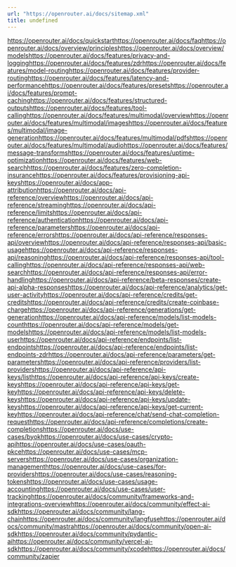 ```yaml
---
url: "https://openrouter.ai/docs/sitemap.xml"
title: undefined
---
```


https://openrouter.ai/docs/quickstarthttps://openrouter.ai/docs/faqhttps://openrouter.ai/docs/overview/principleshttps://openrouter.ai/docs/overview/modelshttps://openrouter.ai/docs/features/privacy-and-logginghttps://openrouter.ai/docs/features/zdrhttps://openrouter.ai/docs/features/model-routinghttps://openrouter.ai/docs/features/provider-routinghttps://openrouter.ai/docs/features/latency-and-performancehttps://openrouter.ai/docs/features/presetshttps://openrouter.ai/docs/features/prompt-cachinghttps://openrouter.ai/docs/features/structured-outputshttps://openrouter.ai/docs/features/tool-callinghttps://openrouter.ai/docs/features/multimodal/overviewhttps://openrouter.ai/docs/features/multimodal/imageshttps://openrouter.ai/docs/features/multimodal/image-generationhttps://openrouter.ai/docs/features/multimodal/pdfshttps://openrouter.ai/docs/features/multimodal/audiohttps://openrouter.ai/docs/features/message-transformshttps://openrouter.ai/docs/features/uptime-optimizationhttps://openrouter.ai/docs/features/web-searchhttps://openrouter.ai/docs/features/zero-completion-insurancehttps://openrouter.ai/docs/features/provisioning-api-keyshttps://openrouter.ai/docs/app-attributionhttps://openrouter.ai/docs/api-reference/overviewhttps://openrouter.ai/docs/api-reference/streaminghttps://openrouter.ai/docs/api-reference/limitshttps://openrouter.ai/docs/api-reference/authenticationhttps://openrouter.ai/docs/api-reference/parametershttps://openrouter.ai/docs/api-reference/errorshttps://openrouter.ai/docs/api-reference/responses-api/overviewhttps://openrouter.ai/docs/api-reference/responses-api/basic-usagehttps://openrouter.ai/docs/api-reference/responses-api/reasoninghttps://openrouter.ai/docs/api-reference/responses-api/tool-callinghttps://openrouter.ai/docs/api-reference/responses-api/web-searchhttps://openrouter.ai/docs/api-reference/responses-api/error-handlinghttps://openrouter.ai/docs/api-reference/beta-responses/create-api-alpha-responseshttps://openrouter.ai/docs/api-reference/analytics/get-user-activityhttps://openrouter.ai/docs/api-reference/credits/get-creditshttps://openrouter.ai/docs/api-reference/credits/create-coinbase-chargehttps://openrouter.ai/docs/api-reference/generations/get-generationhttps://openrouter.ai/docs/api-reference/models/list-models-counthttps://openrouter.ai/docs/api-reference/models/get-modelshttps://openrouter.ai/docs/api-reference/models/list-models-userhttps://openrouter.ai/docs/api-reference/endpoints/list-endpointshttps://openrouter.ai/docs/api-reference/endpoints/list-endpoints-zdrhttps://openrouter.ai/docs/api-reference/parameters/get-parametershttps://openrouter.ai/docs/api-reference/providers/list-providershttps://openrouter.ai/docs/api-reference/api-keys/listhttps://openrouter.ai/docs/api-reference/api-keys/create-keyshttps://openrouter.ai/docs/api-reference/api-keys/get-keyhttps://openrouter.ai/docs/api-reference/api-keys/delete-keyshttps://openrouter.ai/docs/api-reference/api-keys/update-keyshttps://openrouter.ai/docs/api-reference/api-keys/get-current-keyhttps://openrouter.ai/docs/api-reference/chat/send-chat-completion-requesthttps://openrouter.ai/docs/api-reference/completions/create-completionshttps://openrouter.ai/docs/use-cases/byokhttps://openrouter.ai/docs/use-cases/crypto-apihttps://openrouter.ai/docs/use-cases/oauth-pkcehttps://openrouter.ai/docs/use-cases/mcp-servershttps://openrouter.ai/docs/use-cases/organization-managementhttps://openrouter.ai/docs/use-cases/for-providershttps://openrouter.ai/docs/use-cases/reasoning-tokenshttps://openrouter.ai/docs/use-cases/usage-accountinghttps://openrouter.ai/docs/use-cases/user-trackinghttps://openrouter.ai/docs/community/frameworks-and-integrations-overviewhttps://openrouter.ai/docs/community/effect-ai-sdkhttps://openrouter.ai/docs/community/lang-chainhttps://openrouter.ai/docs/community/langfusehttps://openrouter.ai/docs/community/mastrahttps://openrouter.ai/docs/community/open-ai-sdkhttps://openrouter.ai/docs/community/pydantic-aihttps://openrouter.ai/docs/community/vercel-ai-sdkhttps://openrouter.ai/docs/community/xcodehttps://openrouter.ai/docs/community/zapier